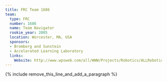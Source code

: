 ```yaml
---
title: FRC Team 1686
team:
  type: FRC
  number: 1686
  name: Team Navigator
  rookie_year: 2005
  location: Worcester, MA, USA
  sponsors:
  - Bromberg and Sunstein
  - Accelerated Learning Laboratory
  links:
    Website: http://www.wpsweb.com/all/WWW/Projects/Robotics/ALLRobotics.htm
---
```


{% include remove_this_line_and_add_a_paragraph %}
